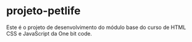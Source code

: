 # projeto-petlife
Este é o projeto de desenvolvimento do módulo base do curso de HTML CSS e JavaScript da One bit code.

